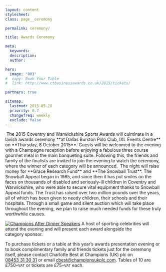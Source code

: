 ```yaml
---
layout: content
stylesheet:
class: page__ceremony

permalink: ceremony/

title: Awards Ceremony

meta:
  keywords:
  description:
  author:

hero:
  image: "003"
#  copy: Book Your Table
#  link: http://www.ctbusinessawards.co.uk/2015/tickets/

partners: true

sitemap:
  lastmod: 2015-05-28
  priority: 0.7
  changefreq: weekly
  exclude: false
---
```


<img class="alignright sizemedium" src="{{ site.media }}/sponsors/logo_dallas-burston-polo-club.svg" alt="">
The&nbsp;2015 Coventry and Warwickshire Sports Awards will culminate in a lavish awards ceremony **at Dallas&nbsp;Burston&nbsp;Polo&nbsp;Club, IXL&nbsp;Events&nbsp;Centre** on **Thursday,&nbsp;8&nbsp;October&nbsp;2015**. Guests&nbsp;will be welcomed to the evening with a Champagne reception before enjoying a&nbsp;fabulous three course gourmet meal in the main&nbsp;banqueting suite. Following&nbsp;this, the&nbsp;friends and family of the finalists are invited to join the evening to watch the ceremony, where&nbsp;the winner of each category will be&nbsp;announced.

<img class="alignright sizemedium" src="{{ site.media }}/sponsors/logo_snowball.svg" alt="">
The night will raise money for **Grace Research Fund** and **The Snowball Trust**. The Snowball Appeal began in 1985, and since then it has put smiles on the faces on thousands of disabled and seriously-ill children in Coventry and Warwickshire, who were able to secure vital equipment thanks to Snowball Appeal funds. The Trust has raised over two million pounds over the years, all of which has been given to needy children, their schools and their hospitals. Through a small game and silent auction which will take place throughout the evening, we plan to raise much needed funds for these truly worthwhile causes.

<a class="outbound link" rel="nofollow" target="_blank" href="http://champions-speakers.co.uk/"><img class="alignright sizemedium" src="{{ site.media }}/sponsors/logo_champions-after-dinner-speakers.svg" alt="Champions After Dinner Speakers"></a>
A&nbsp;host of sporting celebrities will attend the evening and will present each award alongside the category&nbsp;sponsor.

To purchase tickets or a table at this year&rsquo;s awards presentation evening or to book complimentary family and friends tickets just for the ceremony itself, please contact Charlotte&nbsp;Best at Champions&nbsp;(UK)&nbsp;plc on <a class="outbound tel" href="tel:08453313031">08453&nbsp;31&nbsp;30&nbsp;31</a> or email <a class="outbound email" href="mailto:cbest@championsukplc.com">cbest@championsukplc.com</a>. Tables of 10 are £750<small>+VAT</small> or tickets are £75<small>+VAT</small> each.

